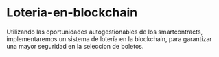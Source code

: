 # Loteria-en-blockchain
Utilizando las oportunidades autogestionables de los smartcontracts, implementaremos un sistema de lotería en la blockchain, para garantizar una mayor seguridad en la seleccion de boletos.
